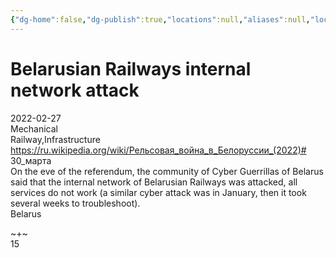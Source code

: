 ```yaml
---
{"dg-home":false,"dg-publish":true,"locations":null,"aliases":null,"location":null,"title":"Belarusian Railways internal network attack","tag":null,"date":null,"permalink":"/belarusian-railways-internal-network-attack/","dgHomeLink":true,"dgPassFrontmatter":true}
---
```



# Belarusian Railways internal network attack

2022-02-27  
Mechanical  
Railway,Infrastructure  
https://ru.wikipedia.org/wiki/Рельсовая_война_в_Белоруссии_(2022)# 30_марта  
On the eve of the referendum, the community of Cyber Guerrillas of Belarus said that the internal network of Belarusian Railways was attacked, all services do not work (a similar cyber attack was in January, then it took several weeks to troubleshoot).  
Belarus

~+~  
15
